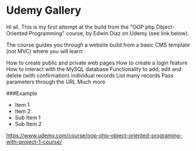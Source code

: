 # Udemy Gallery

Hi all. This is my first attempt at the build from the "OOP php Object-Oriented Programming" course, by Edwin Diaz on Udemy (see link below).

The course guides you through a website build from a basic CMS template (not MVC) where you will learn:

How to create public and private web pages
How to create a login feature
How to interact with the MySQL database
Functionality to add, edit and delete (with confirmation) individual records
List many records
Pass parameters through the URL
Much more

###Example
 - Item 1
 - Item 2
  - Sub Item 1
  - Sub Item 2

https://www.udemy.com/course/oop-php-object-oriented-programing-with-project-1-course/


